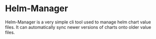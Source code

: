 # Helm-Manager

Helm-Manager is a very simple cli tool used to manage helm chart value files.
It can automatically sync newer versions of charts onto older value files.
